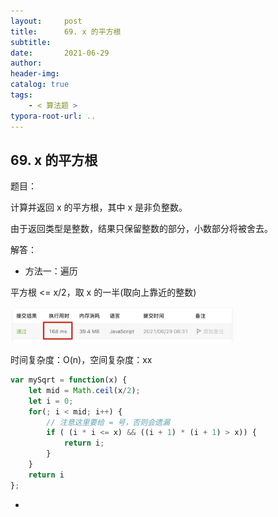 ```yaml
---
layout:     post
title:      69. x 的平方根
subtitle:  
date:       2021-06-29
author:     
header-img: 
catalog: true
tags:
    - < 算法题 >
typora-root-url: ..
---
```


## 69. x 的平方根

题目：

计算并返回 x 的平方根，其中 x 是非负整数。

由于返回类型是整数，结果只保留整数的部分，小数部分将被舍去。

解答：

- 方法一：遍历

平方根 <= x/2，取 x 的一半(取向上靠近的整数)

<img src="/../img/assets_2019/image-20210629083453119.png" alt="image-20210629083453119" style="zoom:35%;" />

时间复杂度：O(n)，空间复杂度：xx

```js
var mySqrt = function(x) {
    let mid = Math.ceil(x/2);
    let i = 0;
    for(; i < mid; i++) {
        // 注意这里要给 = 号，否则会遗漏
        if ( (i * i <= x) && ((i + 1) * (i + 1) > x)) {
            return i;
        }
    }
    return i
};
```

- 
